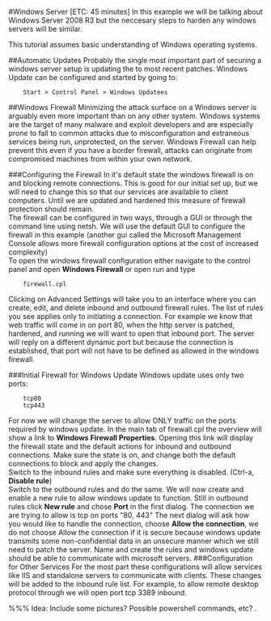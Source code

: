 #Windows Server [ETC: 45 minutes]
In this example we will be talking about Windows Server 2008 R3 but the neccesary steps to harden any windows servers will be similar.

This tutorial assumes basic understanding of Windows operating systems. 

##Automatic Updates
Probably the single most important part of securing a windows server setup is updating the to most recent patches. Windows Update can be configured and started by going to:
~~~
	Start > Control Panel > Windows Updatees
~~~
##Windows Firewall
Minimizing the attack surface on a Windows server is arguably even more important than on any other system. Windows systems are the target of many malware and exploit developers and are especially prone to fall to common attacks due to misconfiguration and extraneous services being run, unprotected, on the server. Windows Firewall can help prevent this even if you have a border firewall, attacks can originate from compromised machines from within your own network.  

###Configuring the Firewall
In it's default state the windows firewall is on and blocking remote connections. This is good for our initial set up, but we will need to change this so that our services are available to client computers. Until we are updated and hardened this measure of firewall protection should remain.  
The firewall can be configured in two ways, through a GUI or through the command line using netsh. We will use the default GUI to configure the firewall in this example (another gui called the Microsoft Management Console allows more firewall configuration options at the cost of increased complexity)  
To open the windows firewall configuration either navigate to the control panel and open __Windows Firewall__ or open run and type
~~~
	firewall.cpl
~~~
Clicking on Advanced Settings will take you to an interface where you can create, edit, and delete inbound and outbound firewall rules. The list of rules you see applies only to initiating a connection. For example we know that web traffic will come in on port 80, when the http server is patched, hardened, and running we will want to open that inbound port. The server will reply on a different dynamic port but because the connection is established, that port will not have to be defined as allowed in the windows firewall.

###Initial Firewall for Windows Update
Windows update uses only two ports:
~~~
	tcp80
	tcp443
~~~
For now we will change the server to allow ONLY traffic on the ports required by windows update. In the main tab of firewall.cpl the overview will show a link to __Windows Firewall Properties__. Opening this link will display the firewall state and the default actions for inbound and outbound connections. Make sure the state is on, and change both the default connections to block and apply the changes.  
Switch to the inbound rules and make sure everything is disabled. (Ctrl-a, __Disable rule__)  
Switch to the outbound rules and do the same.
We will now create and enable a new rule to allow windows update to function. Still in outbound rules click __New rule__ and chose __Port__ in the first dialog. The connection we are trying to allow is tcp on ports "80, 443" The next dialog will ask how you would like to handle the connection, choose __Allow the connection__, we do not choose Allow the connection if it is secure because windows update transmits some non-confidential data in an unsecure manner which we still need to patch the server. Name and create the rules and windows update should be able to communicate with microsoft servers.
###Configuration for Other Services
For the most part these configurations will allow services like IIS and standalone servers to communicate with clients. These changes will be added to the inbound rule list. For example, to allow remote desktop protocol through we will open port tcp 3389 inbound.

%%% Idea: Include some pictures? Possible powershell commands, etc?
.
